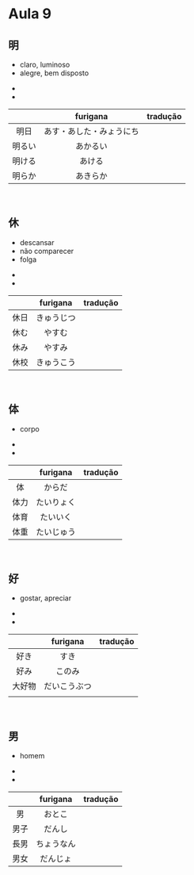 # Aula 9


## 明
<ul><li>claro, luminoso</li><li>alegre, bem disposto</li></ul>

<ul><li></li><li></li></ul>

|  | furigana | tradução |
|:---:|:---:|:---:|
| 明日 | あす・あした・みょうにち |  |
| 明るい | あかるい |  |
| 明ける | あける |  |
| 明らか | あきらか |  |

<br>


## 休
<ul><li>descansar</li><li>não comparecer</li><li>folga</li></ul>

<ul><li></li><li></li></ul>

|  | furigana | tradução |
|:---:|:---:|:---:|
| 休日 | きゅうじつ |  |
| 休む | やすむ |  |
| 休み | やすみ |  |
| 休校 | きゅうこう |  |

<br>


## 体
- corpo

<ul><li></li><li></li></ul>

|  | furigana | tradução |
|:---:|:---:|:---:|
| 体 | からだ |  |
| 体力 | たいりょく |  |
| 体育 | たいいく |  |
| 体重 | たいじゅう |  |

<br>


## 好
- gostar, apreciar

<ul><li></li><li></li></ul>

|  | furigana | tradução |
|:---:|:---:|:---:|
| 好き | すき |  |
| 好み | このみ |  |
| 大好物 | だいこうぶつ |  |
|  |  |  |

<br>


## 男
- homem

<ul><li></li><li></li></ul>

|  | furigana | tradução |
|:---:|:---:|:---:|
| 男 | おとこ |  |
| 男子 | だんし |  |
| 長男 | ちょうなん |  |
| 男女 | だんじょ |  |